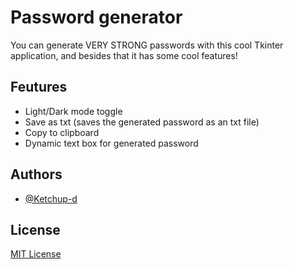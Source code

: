 # Password generator
You can generate VERY STRONG passwords with this cool Tkinter application, and besides that it has some cool features!

## Feutures
- Light/Dark mode toggle
- Save as txt (saves the generated password as an txt file)
- Copy to clipboard
- Dynamic text box for generated password

## Authors
- [@Ketchup-d](https://github.com/Ketchup-d)

## License
[MIT License](LICENSE)
